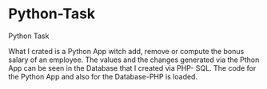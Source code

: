 # Python-Task
Python Task

What I crated is a Python App witch add, remove or compute the bonus salary of an employee.
The values and the changes generated via the Pthon App can be seen in the Database that I created via PHP- SQL.
The code for the Python App and also for the Database-PHP is loaded.
